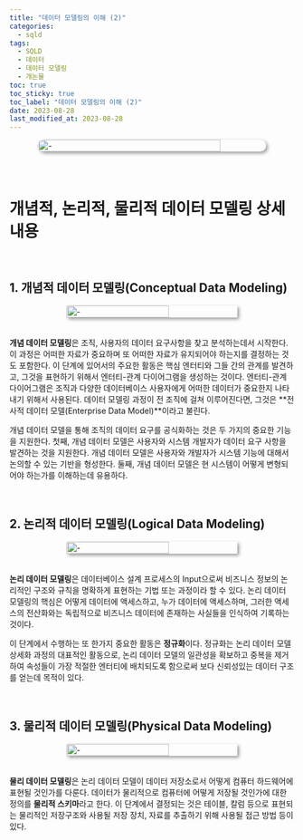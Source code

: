 ```yaml
---
title: "데이터 모델링의 이해 (2)"
categories:
  - sqld
tags:
  - SQLD
  - 데이터
  - 데이터 모델링
  - 개논물
toc: true
toc_sticky: true
toc_label: "데이터 모델링의 이해 (2)"
date: 2023-08-28
last_modified_at: 2023-08-28
---
```


<div style=" display : flex; justify-content: center;">
	<img src="{{site.baseurl}}/images/sqld/Door.jpg" alt="-" style="width: 80%; height: 80%; margin-bottom: 40px; box-shadow: 3px 3px 6px rgba(0,0,0,0.4); border-radius: 15px;">
</div>

# 개념적, 논리적, 물리적 데이터 모델링 상세내용

<br/>

## **1. 개념적 데이터 모델링(Conceptual Data Modeling)**

<div style=" display : flex; justify-content: center;">
	<img src="{{site.baseurl}}/images/sqld/conceptual-modeling.jpg" alt="-" style="width: 60%; height: 40%; margin-bottom: 20px; box-shadow: 3px 3px 6px rgba(0,0,0,0.4);">
</div>

**개념 데이터 모델링**은 조직, 사용자의 데이터 요구사항을 찾고 분석하는데서 시작한다. 이 과정은 어떠한 자료가 중요하며 또 어떠한 자료가 유지되어야 하는지를 결정하는 것도 포함한다. 이 단계에 있어서의 주요한 활동은 핵심 엔터티와 그들 간의 관계를 발견하고, 그것을 표현하기 위해서 엔터티-관계 다이어그램을 생성하는 것이다. 엔터티-관계 다이어그램은 조직과 다양한 데이터베이스 사용자에게 어떠한 데이터가 중요한지 나타내기 위해서 사용된다. 데이터 모델링 과정이 전 조직에 걸쳐 이루어진다면, 그것은 **전사적 데이터 모델(Enterprise Data Model)**이라고 불린다.

개념 데이터 모델을 통해 조직의 데이터 요구를 공식화하는 것은 두 가지의 중요한 기능을 지원한다. 첫째, 개념 데이터 모델은 사용자와 시스템 개발자가 데이터 요구 사항을 발견하는 것을 지원한다. 개념 데이터 모델은 사용자와 개발자가 시스템 기능에 대해서 논의할 수 있는 기반을 형성한다. 둘째, 개념 데이터 모델은 현 시스템이 어떻게 변형되어야 하는가를 이해하는데 유용하다.

<br/>

## **2. 논리적 데이터 모델링(Logical Data Modeling)**

<div style=" display : flex; justify-content: center;">
	<img src="{{site.baseurl}}/images/sqld/logical-modeling.jpg" alt="-" style="width: 60%; height: 40%; margin-bottom: 20px; box-shadow: 3px 3px 6px rgba(0,0,0,0.4);">
</div>

**논리 데이터 모델링**은 데이터베이스 설계 프로세스의 Input으로써 비즈니스 정보의 논리적인 구조와 규칙을 명확하게 표현하는 기법 또는 과정이라 할 수 있다. 논리 데이터 모델링의 핵심은 어떻게 데이터에 액세스하고, 누가 데이터에 액세스하며, 그러한 액세스의 전산화와는 독립적으로 비즈니스 데이터에 존재하는 사실들을 인식하여 기록하는 것이다.

이 단계에서 수행하는 또 한가지 중요한 활동은 **정규화**이다. 정규화는 논리 데이터 모델 상세화 과정의 대표적인 활동으로, 논리 데이터 모델의 일관성을 확보하고 중복을 제거하여 속성들이 가장 적절한 엔터티에 배치되도록 함으로써 보다 신뢰성있는 데이터 구조를 얻는데 목적이 있다.

<br/>

## **3. 물리적 데이터 모델링(Physical Data Modeling)**

<div style=" display : flex; justify-content: center;">
	<img src="{{site.baseurl}}/images/sqld/physical-modeling.jpg" alt="-" style="width: 60%; height: 40%; margin-bottom: 20px; box-shadow: 3px 3px 6px rgba(0,0,0,0.4);">
</div>

**물리 데이터 모델링**은 논리 데이터 모델이 데이터 저장소로서 어떻게 컴퓨터 하드웨어에 표현될 것인가를 다룬다. 데이터가 물리적으로 컴퓨터에 어떻게 저장될 것인가에 대한 정의를 **물리적 스키마**라고 한다. 이 단계에서 결정되는 것은 테이블, 칼럼 등으로 표현되는 물리적인 저장구조와 사용될 저장 장치, 자료를 추출하기 위해 사용될 접근 방법 등이 있다.
